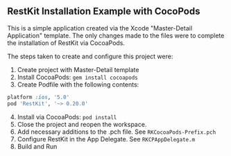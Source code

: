 RestKit Installation Example with CocoPods
------------------------------------------

This is a simple application created via the Xcode "Master-Detail Application" template. The only changes made to the files were to complete the installation of RestKit via CocoaPods.

The steps taken to create and configure this project were:

1. Create project with Master-Detail template
2. Install CocoaPods: `gem install cocoapods`
3. Create Podfile with the following contents:

```ruby
platform :ios, '5.0'
pod 'RestKit', '~> 0.20.0'
```
4. Install via CocoaPods: `pod install`
5. Close the project and reopen the workspace.
6. Add necessary additions to the .pch file. See `RKCocoaPods-Prefix.pch`
7. Configure RestKit in the App Delegate. See `RKCPAppDelegate.m`
8. Build and Run

